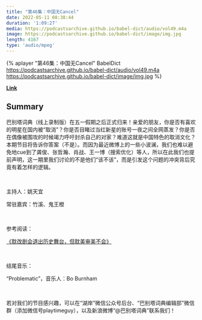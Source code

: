```yaml
---
title: "第46集：中国无Cancel"
date: 2022-05-11 08:38:44
duration: '1:09:27'
media: https://podcastsarchive.github.io/babel-dict/audio/vol49.m4a
image: https://podcastsarchive.github.io/babel-dict/image/img.jpg
length: 4167
type: 'audio/mpeg'
---
```


{% aplayer "第46集：中国无Cancel" BabelDict  https://podcastsarchive.github.io/babel-dict/audio/vol49.m4a https://podcastsarchive.github.io/babel-dict/image/img.jpg %}

**[Link](https://www.xiaoyuzhoufm.com/episode/627b7b5d2432c4ae075cd79d)**

## Summary
<p>巴别塔词典（线上录制版）在五一假期之后正式归来！亲爱的朋友，你是否有喜欢的明星在国内被“取消”？你是否目睹过当红新星的账号一夜之间全网蒸发？你是否在偶像被围攻的时候竭力呼吁封杀自己的对家？难道这就是中国特色的取消文化？本期节目将告诉你答案（不是）。而因为最近微博上的一些小波澜，我们也难以避免地cue到了龚俊、张哲瀚、肖战、王一博（搜索优化）等人，所以在此我们也提前声明，这一期里我们讨论的不是他们“该不该”，而是引发这个问题的冲突背后究竟有着怎样的逻辑。</p><p><br /></p><p>主持人：姚天宜</p><p>常驻嘉宾：竹溪、鬼王橙</p><p><br /></p><p>参考阅读：</p><p><a href="https://mp.weixin.qq.com/s/G-xnezm1-yeP0Ce1uT9zXQ" rel="nofollow">《耽改剧会退出历史舞台，但耽美审美不会》</a></p><p><br /></p><p>结尾音乐：</p><p>“Problematic”，音乐人：Bo Burnham</p><p><br /></p><p>若对我们的节目感兴趣，可以在“湖岸”微信公众号后台、“巴别塔词典编辑部”微信群（添加微信号playtimeguy），以及新浪微博“@巴别塔词典”联系我们！</p>
    